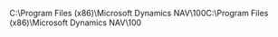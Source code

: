 <span data-ttu-id="e26fd-101">C:\\Program Files \(x86\)\\Microsoft Dynamics NAV\\100</span><span class="sxs-lookup"><span data-stu-id="e26fd-101">C:\\Program Files \(x86\)\\Microsoft Dynamics NAV\\100</span></span>